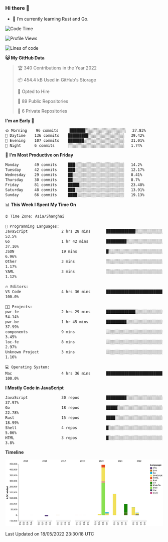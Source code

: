 ### Hi there 👋

- 🌱 I’m currently learning Rust and Go.

<!--START_SECTION:waka-->
![Code Time](http://img.shields.io/badge/Code%20Time-377%20hrs%2052%20mins-blue)

![Profile Views](http://img.shields.io/badge/Profile%20Views-0-blue)

![Lines of code](https://img.shields.io/badge/From%20Hello%20World%20I%27ve%20Written-852%20Thousand%20lines%20of%20code-blue)

**🐱 My GitHub Data** 

> 🏆 340 Contributions in the Year 2022
 > 
> 📦 454.4 kB Used in GitHub's Storage 
 > 
> 💼 Opted to Hire
 > 
> 📜 89 Public Repositories 
 > 
> 🔑 6 Private Repositories  
 > 
**I'm an Early 🐤** 

```text
🌞 Morning    96 commits     ███████░░░░░░░░░░░░░░░░░░   27.83% 
🌆 Daytime    136 commits    █████████░░░░░░░░░░░░░░░░   39.42% 
🌃 Evening    107 commits    ███████░░░░░░░░░░░░░░░░░░   31.01% 
🌙 Night      6 commits      ░░░░░░░░░░░░░░░░░░░░░░░░░   1.74%

```
📅 **I'm Most Productive on Friday** 

```text
Monday       49 commits     ███░░░░░░░░░░░░░░░░░░░░░░   14.2% 
Tuesday      42 commits     ███░░░░░░░░░░░░░░░░░░░░░░   12.17% 
Wednesday    29 commits     ██░░░░░░░░░░░░░░░░░░░░░░░   8.41% 
Thursday     30 commits     ██░░░░░░░░░░░░░░░░░░░░░░░   8.7% 
Friday       81 commits     █████░░░░░░░░░░░░░░░░░░░░   23.48% 
Saturday     48 commits     ███░░░░░░░░░░░░░░░░░░░░░░   13.91% 
Sunday       66 commits     ████░░░░░░░░░░░░░░░░░░░░░   19.13%

```


📊 **This Week I Spent My Time On** 

```text
⌚︎ Time Zone: Asia/Shanghai

💬 Programming Languages: 
JavaScript               2 hrs 28 mins       █████████████░░░░░░░░░░░░   53.5% 
Go                       1 hr 42 mins        █████████░░░░░░░░░░░░░░░░   37.16% 
JSON                     19 mins             █░░░░░░░░░░░░░░░░░░░░░░░░   6.96% 
Other                    3 mins              ░░░░░░░░░░░░░░░░░░░░░░░░░   1.17% 
YAML                     3 mins              ░░░░░░░░░░░░░░░░░░░░░░░░░   1.12%

🔥 Editors: 
VS Code                  4 hrs 36 mins       █████████████████████████   100.0%

🐱‍💻 Projects: 
pwr-fe                   2 hrs 29 mins       █████████████░░░░░░░░░░░░   54.14% 
pwr-be                   1 hr 45 mins        █████████░░░░░░░░░░░░░░░░   37.99% 
components               9 mins              ░░░░░░░░░░░░░░░░░░░░░░░░░   3.45% 
loc-fe                   8 mins              ░░░░░░░░░░░░░░░░░░░░░░░░░   2.97% 
Unknown Project          3 mins              ░░░░░░░░░░░░░░░░░░░░░░░░░   1.16%

💻 Operating System: 
Mac                      4 hrs 36 mins       █████████████████████████   100.0%

```

**I Mostly Code in JavaScript** 

```text
JavaScript               30 repos            █████████░░░░░░░░░░░░░░░░   37.97% 
Go                       18 repos            █████░░░░░░░░░░░░░░░░░░░░   22.78% 
Rust                     15 repos            ████░░░░░░░░░░░░░░░░░░░░░   18.99% 
Shell                    4 repos             █░░░░░░░░░░░░░░░░░░░░░░░░   5.06% 
HTML                     3 repos             █░░░░░░░░░░░░░░░░░░░░░░░░   3.8%

```


**Timeline**

![Chart not found](https://raw.githubusercontent.com/elton/elton/main/charts/bar_graph.png) 


 Last Updated on 18/05/2022 23:30:18 UTC
<!--END_SECTION:waka-->

<!--
**elton/elton** is a ✨ _special_ ✨ repository because its `README.md` (this file) appears on your GitHub profile.

Here are some ideas to get you started:

- 🔭 I’m currently working on ...
- 🌱 I’m currently learning ...
- 👯 I’m looking to collaborate on ...
- 🤔 I’m looking for help with ...
- 💬 Ask me about ...
- 📫 How to reach me: ...
- 😄 Pronouns: ...
- ⚡ Fun fact: ...
-->
